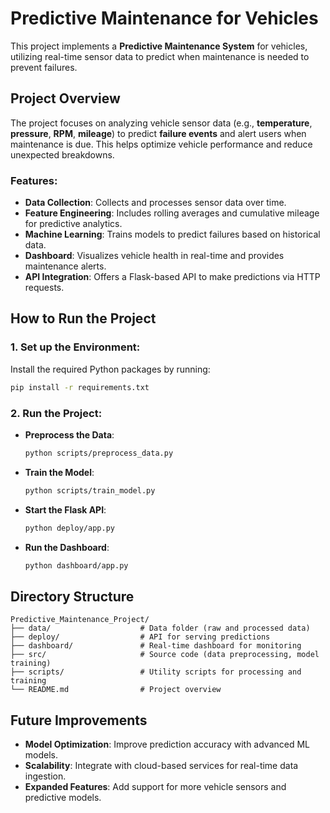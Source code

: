 
# Predictive Maintenance for Vehicles

This project implements a **Predictive Maintenance System** for vehicles, utilizing real-time sensor data to predict when maintenance is needed to prevent failures.

## Project Overview

The project focuses on analyzing vehicle sensor data (e.g., **temperature**, **pressure**, **RPM**, **mileage**) to predict **failure events** and alert users when maintenance is due. This helps optimize vehicle performance and reduce unexpected breakdowns.

### Features:
- **Data Collection**: Collects and processes sensor data over time.
- **Feature Engineering**: Includes rolling averages and cumulative mileage for predictive analytics.
- **Machine Learning**: Trains models to predict failures based on historical data.
- **Dashboard**: Visualizes vehicle health in real-time and provides maintenance alerts.
- **API Integration**: Offers a Flask-based API to make predictions via HTTP requests.

## How to Run the Project

### 1. Set up the Environment:
Install the required Python packages by running:

```bash
pip install -r requirements.txt
```

### 2. Run the Project:
- **Preprocess the Data**:
   ```bash
   python scripts/preprocess_data.py
   ```
- **Train the Model**:
   ```bash
   python scripts/train_model.py
   ```
- **Start the Flask API**:
   ```bash
   python deploy/app.py
   ```
- **Run the Dashboard**:
   ```bash
   python dashboard/app.py
   ```

## Directory Structure

```
Predictive_Maintenance_Project/
├── data/                    # Data folder (raw and processed data)
├── deploy/                  # API for serving predictions
├── dashboard/               # Real-time dashboard for monitoring
├── src/                     # Source code (data preprocessing, model training)
├── scripts/                 # Utility scripts for processing and training
└── README.md                # Project overview
```

## Future Improvements
- **Model Optimization**: Improve prediction accuracy with advanced ML models.
- **Scalability**: Integrate with cloud-based services for real-time data ingestion.
- **Expanded Features**: Add support for more vehicle sensors and predictive models.
